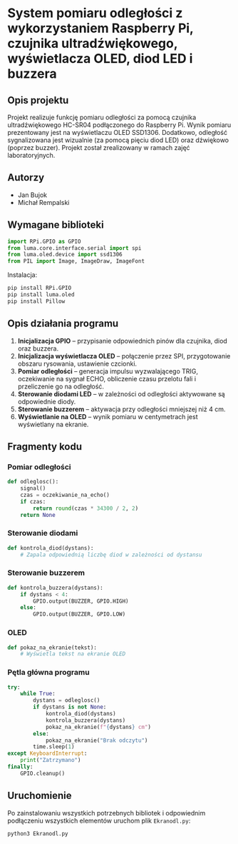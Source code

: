 # System pomiaru odległości z wykorzystaniem Raspberry Pi, czujnika ultradźwiękowego, wyświetlacza OLED, diod LED i buzzera

## Opis projektu

Projekt realizuje funkcję pomiaru odległości za pomocą czujnika ultradźwiękowego HC-SR04 podłączonego do Raspberry Pi. Wynik pomiaru prezentowany jest na wyświetlaczu OLED SSD1306. Dodatkowo, odległość sygnalizowana jest wizualnie (za pomocą pięciu diod LED) oraz dźwiękowo (poprzez buzzer). Projekt został zrealizowany w ramach zajęć laboratoryjnych.

## Autorzy

- Jan Bujok  
- Michał Rempalski

## Wymagane biblioteki 

```python
import RPi.GPIO as GPIO
from luma.core.interface.serial import spi
from luma.oled.device import ssd1306
from PIL import Image, ImageDraw, ImageFont
```

Instalacja:
```bash
pip install RPi.GPIO
pip install luma.oled
pip install Pillow
```

## Opis działania programu

1. **Inicjalizacja GPIO** – przypisanie odpowiednich pinów dla czujnika, diod oraz buzzera.
2. **Inicjalizacja wyświetlacza OLED** – połączenie przez SPI, przygotowanie obszaru rysowania, ustawienie czcionki.
3. **Pomiar odległości** – generacja impulsu wyzwalającego TRIG, oczekiwanie na sygnał ECHO, obliczenie czasu przelotu fali i przeliczenie go na odległość.
4. **Sterowanie diodami LED** – w zależności od odległości aktywowane są odpowiednie diody.
5. **Sterowanie buzzerem** – aktywacja przy odległości mniejszej niż 4 cm.
6. **Wyświetlanie na OLED** – wynik pomiaru w centymetrach jest wyświetlany na ekranie.

## Fragmenty kodu

### Pomiar odległości
```python
def odleglosc():
    signal()
    czas = oczekiwanie_na_echo()
    if czas:
        return round(czas * 34300 / 2, 2)
    return None
```

### Sterowanie diodami
```python
def kontrola_diod(dystans):
    # Zapala odpowiednią liczbę diod w zależności od dystansu
```

### Sterowanie buzzerem
```python
def kontrola_buzzera(dystans):
    if dystans < 4:
        GPIO.output(BUZZER, GPIO.HIGH)
    else:
        GPIO.output(BUZZER, GPIO.LOW)
```

### OLED
```python
def pokaz_na_ekranie(tekst):
    # Wyświetla tekst na ekranie OLED
```

### Pętla główna programu
```python
try:
    while True:
        dystans = odleglosc()
        if dystans is not None:
            kontrola_diod(dystans)
            kontrola_buzzera(dystans)
            pokaz_na_ekranie(f"{dystans} cm")
        else:
            pokaz_na_ekranie("Brak odczytu")
        time.sleep(1)
except KeyboardInterrupt:
    print("Zatrzymano")
finally:
    GPIO.cleanup()
```

## Uruchomienie
Po zainstalowaniu wszystkich potrzebnych bibliotek i odpowiednim podłączeniu wszystkich elementów uruchom plik `Ekranodl.py`:

```bash
python3 Ekranodl.py
```


